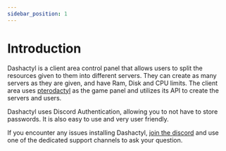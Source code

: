 ```yaml
---
sidebar_position: 1
---
```


# Introduction

Dashactyl is a client area control panel that allows users to split the resources given to them into different servers. They can create as many servers as they are given, and have Ram, Disk and CPU limits. The client area uses [pterodactyl](https://pterodactyl.io) as the game panel and utilizes its API to create the servers and users.

Dashactyl uses Discord Authentication, allowing you to not have to store passwords. It is also easy to use and very user friendly.

If you encounter any issues installing Dashactyl, [join the discord](https://discord.gg/nDxrPWh8pk) and use one of the dedicated support channels to ask your question.

